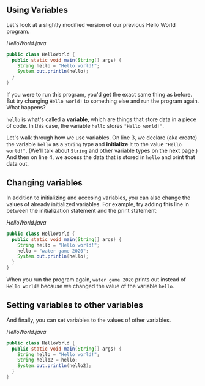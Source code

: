 ## Using Variables

Let's look at a slightly modified version of our previous Hello World program.

_HelloWorld.java_
```java
public class HelloWorld {
  public static void main(String[] args) {
    String hello = "Hello world!";
    System.out.println(hello);
  }
}
```

If you were to run this program, you'd get the exact same thing as before. But try changing `Hello world!` to something else and run the program again. What happens?

`hello` is what's called a **variable**, which are things that store data in a piece of code. In this case, the variable `hello` stores `"Hello world!"`. 

Let's walk through how we use variables. On line 3, we declare (aka create) the variable `hello` as a `String` type and **initialize** it to the value `"Hello world!"`. (We'll talk about `String` and other variable types on the next page.) And then on line 4, we access the data that is stored in `hello` and print that data out. 

## Changing variables

In addition to initializing and accesing variables, you can also change the values of already initialized variables. For example, try adding this line in between the initialization statement and the print statement:

_HelloWorld.java_
```java hl_lines="4"
public class HelloWorld {
  public static void main(String[] args) {
    String hello = "Hello world!";
    hello = "water game 2020";
    System.out.println(hello);
  }
}
```
When you run the program again, `water game 2020` prints out instead of `Hello world!` because we changed the value of the variable `hello`.

## Setting variables to other variables

And finally, you can set variables to the values of other variables.

_HelloWorld.java_
```java hl_lines="4"
public class HelloWorld {
  public static void main(String[] args) {
    String hello = "Hello world!";
    String hello2 = hello;
    System.out.println(hello2);
  }
}
```